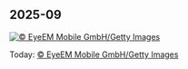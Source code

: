 ## 2025-09
[![© EyeEM Mobile GmbH/Getty Images](https://cn.bing.com/th?id=OHR.FieldKaiserstuhl_ZH-CN0467488834_1920x1200.jpg&w=1000)](https://cn.bing.com/th?id=OHR.FieldKaiserstuhl_ZH-CN0467488834_1920x1200.jpg&pid=hp&w=3840&h=2160&rs=1&c=4)

Today: [© EyeEM Mobile GmbH/Getty Images](https://cn.bing.com/th?id=OHR.FieldKaiserstuhl_ZH-CN0467488834_1920x1200.jpg&pid=hp&w=3840&h=2160&rs=1&c=4)
  